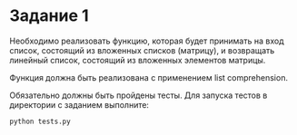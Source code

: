 <h1>Задание 1</h1>
Необходимо реализовать функцию, которая будет принимать на вход список, состоящий из вложенных списков (матрицу), 
и возвращать линейный список, состоящий из вложенных элементов матрицы.

Функция должна быть реализована с применением list comprehension.

Обязательно должны быть пройдены тесты. Для запуска тестов в директории с заданием выполните:

```
python tests.py
```

